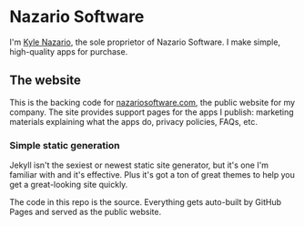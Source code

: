 # Nazario Software

I'm [Kyle Nazario](https://www.kylenazario.com/), the sole proprietor of Nazario Software. I make simple, high-quality apps for purchase.

## The website

This is the backing code for [nazariosoftware.com](https://www.nazariosoftware.com/), the public website for my company. The site provides support pages for the apps I publish: marketing materials explaining what the apps do, privacy policies, FAQs, etc.

### Simple static generation

Jekyll isn't the sexiest or newest static site generator, but it's one I'm familiar with and it's effective. Plus it's got a ton of great themes to help you get a great-looking site quickly. 

The code in this repo is the source. Everything gets auto-built by GitHub Pages and served as the public website.
